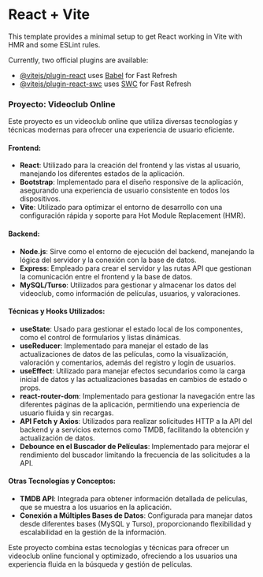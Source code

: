 # React + Vite

This template provides a minimal setup to get React working in Vite with HMR and some ESLint rules.

Currently, two official plugins are available:

- [@vitejs/plugin-react](https://github.com/vitejs/vite-plugin-react/blob/main/packages/plugin-react/README.md) uses [Babel](https://babeljs.io/) for Fast Refresh
- [@vitejs/plugin-react-swc](https://github.com/vitejs/vite-plugin-react-swc) uses [SWC](https://swc.rs/) for Fast Refresh

### Proyecto: Videoclub Online

Este proyecto es un videoclub online que utiliza diversas tecnologías y técnicas modernas para ofrecer una experiencia de usuario eficiente.

#### **Frontend:**
- **React**: Utilizado para la creación del frontend y las vistas al usuario, manejando los diferentes estados de la aplicación.
- **Bootstrap**: Implementado para el diseño responsive de la aplicación, asegurando una experiencia de usuario consistente en todos los dispositivos.
- **Vite**: Utilizado para optimizar el entorno de desarrollo con una configuración rápida y soporte para Hot Module Replacement (HMR).

#### **Backend:**
- **Node.js**: Sirve como el entorno de ejecución del backend, manejando la lógica del servidor y la conexión con la base de datos.
- **Express**: Empleado para crear el servidor y las rutas API que gestionan la comunicación entre el frontend y la base de datos.
- **MySQL/Turso**: Utilizados para gestionar y almacenar los datos del videoclub, como información de películas, usuarios, y valoraciones.

#### **Técnicas y Hooks Utilizados:**
- **useState**: Usado para gestionar el estado local de los componentes, como el control de formularios y listas dinámicas.
- **useReducer**: Implementado para manejar el estado de las actualizaciones de datos de las películas, como la visualización, valoración y comentarios, además del registro y login de usuarios.
- **useEffect**: Utilizado para manejar efectos secundarios como la carga inicial de datos y las actualizaciones basadas en cambios de estado o props.
- **react-router-dom**: Implementado para gestionar la navegación entre las diferentes páginas de la aplicación, permitiendo una experiencia de usuario fluida y sin recargas.
- **API Fetch y Axios**: Utilizados para realizar solicitudes HTTP a la API del backend y a servicios externos como TMDB, facilitando la obtención y actualización de datos.
- **Debounce en el Buscador de Películas**: Implementado para mejorar el rendimiento del buscador limitando la frecuencia de las solicitudes a la API.

#### **Otras Tecnologías y Conceptos:**
- **TMDB API**: Integrada para obtener información detallada de películas, que se muestra a los usuarios en la aplicación.
- **Conexión a Múltiples Bases de Datos**: Configurada para manejar datos desde diferentes bases (MySQL y Turso), proporcionando flexibilidad y escalabilidad en la gestión de la información.

Este proyecto combina estas tecnologías y técnicas para ofrecer un videoclub online funcional y optimizado, ofreciendo a los usuarios una experiencia fluida en la búsqueda y gestión de películas.